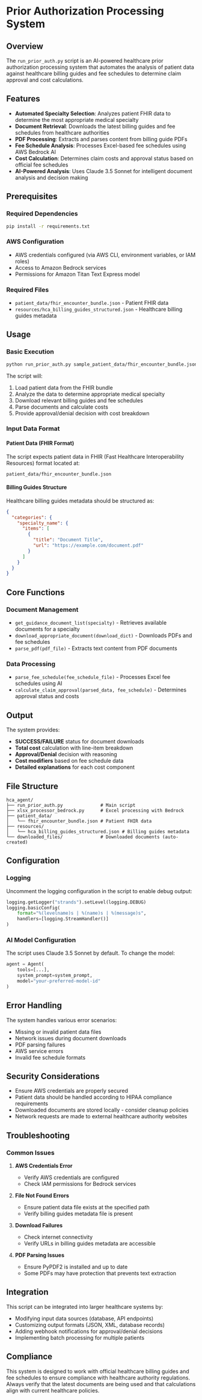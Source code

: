 # Prior Authorization Processing System

## Overview

The `run_prior_auth.py` script is an AI-powered healthcare prior authorization processing system that automates the analysis of patient data against healthcare billing guides and fee schedules to determine claim approval and cost calculations.

## Features

- **Automated Specialty Selection**: Analyzes patient FHIR data to determine the most appropriate medical specialty
- **Document Retrieval**: Downloads the latest billing guides and fee schedules from healthcare authorities
- **PDF Processing**: Extracts and parses content from billing guide PDFs
- **Fee Schedule Analysis**: Processes Excel-based fee schedules using AWS Bedrock AI
- **Cost Calculation**: Determines claim costs and approval status based on official fee schedules
- **AI-Powered Analysis**: Uses Claude 3.5 Sonnet for intelligent document analysis and decision making

## Prerequisites

### Required Dependencies
```bash
pip install -r requirements.txt
```

### AWS Configuration
- AWS credentials configured (via AWS CLI, environment variables, or IAM roles)
- Access to Amazon Bedrock services
- Permissions for Amazon Titan Text Express model

### Required Files
- `patient_data/fhir_encounter_bundle.json` - Patient FHIR data
- `resources/hca_billing_guides_structured.json` - Healthcare billing guides metadata

## Usage

### Basic Execution
```bash
python run_prior_auth.py sample_patient_data/fhir_encounter_bundle.json
```

The script will:
1. Load patient data from the FHIR bundle
2. Analyze the data to determine appropriate medical specialty
3. Download relevant billing guides and fee schedules
4. Parse documents and calculate costs
5. Provide approval/denial decision with cost breakdown

### Input Data Format

#### Patient Data (FHIR Format)
The script expects patient data in FHIR (Fast Healthcare Interoperability Resources) format located at:
```
patient_data/fhir_encounter_bundle.json
```

#### Billing Guides Structure
Healthcare billing guides metadata should be structured as:
```json
{
  "categories": {
    "specialty_name": {
      "items": [
        {
          "title": "Document Title",
          "url": "https://example.com/document.pdf"
        }
      ]
    }
  }
}
```

## Core Functions

### Document Management
- `get_guidance_document_list(specialty)` - Retrieves available documents for a specialty
- `download_appropriate_document(download_dict)` - Downloads PDFs and fee schedules
- `parse_pdf(pdf_file)` - Extracts text content from PDF documents

### Data Processing
- `parse_fee_schedule(fee_schedule_file)` - Processes Excel fee schedules using AI
- `calculate_claim_approval(parsed_data, fee_schedule)` - Determines approval status and costs

## Output

The system provides:
- **SUCCESS/FAILURE** status for document downloads
- **Total cost** calculation with line-item breakdown
- **Approval/Denial** decision with reasoning
- **Cost modifiers** based on fee schedule data
- **Detailed explanations** for each cost component

## File Structure

```
hca_agent/
├── run_prior_auth.py              # Main script
├── xlsx_processor_bedrock.py      # Excel processing with Bedrock
├── patient_data/
│   └── fhir_encounter_bundle.json # Patient FHIR data
├── resources/
│   └── hca_billing_guides_structured.json # Billing guides metadata
└── downloaded_files/              # Downloaded documents (auto-created)
```

## Configuration

### Logging
Uncomment the logging configuration in the script to enable debug output:
```python
logging.getLogger("strands").setLevel(logging.DEBUG)
logging.basicConfig(
    format="%(levelname)s | %(name)s | %(message)s", 
    handlers=[logging.StreamHandler()]
)
```

### AI Model Configuration
The script uses Claude 3.5 Sonnet by default. To change the model:
```python
agent = Agent(
    tools=[...],
    system_prompt=system_prompt,
    model="your-preferred-model-id"
)
```

## Error Handling

The system handles various error scenarios:
- Missing or invalid patient data files
- Network issues during document downloads
- PDF parsing failures
- AWS service errors
- Invalid fee schedule formats

## Security Considerations

- Ensure AWS credentials are properly secured
- Patient data should be handled according to HIPAA compliance requirements
- Downloaded documents are stored locally - consider cleanup policies
- Network requests are made to external healthcare authority websites

## Troubleshooting

### Common Issues

1. **AWS Credentials Error**
   - Verify AWS credentials are configured
   - Check IAM permissions for Bedrock services

2. **File Not Found Errors**
   - Ensure patient data file exists at the specified path
   - Verify billing guides metadata file is present

3. **Download Failures**
   - Check internet connectivity
   - Verify URLs in billing guides metadata are accessible

4. **PDF Parsing Issues**
   - Ensure PyPDF2 is installed and up to date
   - Some PDFs may have protection that prevents text extraction

## Integration

This script can be integrated into larger healthcare systems by:
- Modifying input data sources (database, API endpoints)
- Customizing output formats (JSON, XML, database records)
- Adding webhook notifications for approval/denial decisions
- Implementing batch processing for multiple patients

## Compliance

This system is designed to work with official healthcare billing guides and fee schedules to ensure compliance with healthcare authority regulations. Always verify that the latest documents are being used and that calculations align with current healthcare policies.